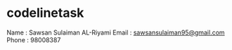 # codelinetask
Name : Sawsan Sulaiman AL-Riyami
Email : sawsansulaiman95@gmail.com
Phone : 98008387
